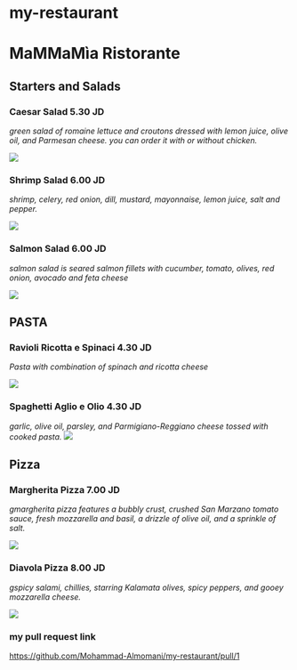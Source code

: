 # my-restaurant

   # MaMMaMìa Ristorante

## Starters and Salads 

### Caesar Salad    5.30 JD
*green salad of romaine lettuce and croutons dressed with lemon juice, olive oil, and Parmesan cheese.
you can order it with or without chicken.*

![](https://www.spendwithpennies.com/wp-content/uploads/2020/07/Caesar-Salad-SpendWithPennies-7-500x500.jpg)




### Shrimp Salad    6.00 JD
*shrimp, celery, red onion, dill, mustard, mayonnaise, lemon juice, salt and pepper.*

![](https://hips.hearstapps.com/hmg-prod/images/shrimpsaladhorizontal-jpg-1523571377.jpg)


### Salmon Salad    6.00 JD
*salmon salad is seared salmon fillets with cucumber, tomato, olives, red onion, avocado and feta cheese*

![](https://www.eatingbirdfood.com/wp-content/uploads/2022/03/super-food-salmon-salad-hero-500x375.jpg)

## PASTA

### Ravioli Ricotta e Spinaci    4.30 JD
*Pasta with combination of spinach and ricotta cheese*

![](https://i2.wp.com/www.elisawondermom.it/wp-content/uploads/2015/08/ravioliricottaspinaci.jpg?fit=1600%2C1600&ssl=1)

### Spaghetti Aglio e Olio    4.30 JD
*garlic, olive oil, parsley, and Parmigiano-Reggiano cheese tossed with cooked pasta.*
![](https://www.fattoincasadabenedetta.it/wp-content/uploads/2022/02/SPAGHETTI-AGLIO-OLIO-E-PEPERONCINO-sito-6.jpg)

## Pizza

### Margherita Pizza    7.00 JD
*gmargherita pizza features a bubbly crust, crushed San Marzano tomato sauce, fresh mozzarella and basil, a drizzle of olive oil, and a sprinkle of salt.*

![](https://images.getrecipekit.com/20220211142347-margherita-9920.jpg?aspect_ratio=16:9&quality=90&)



### Diavola Pizza    8.00 JD
*gspicy salami, chillies, starring Kalamata olives, spicy peppers, and gooey mozzarella cheese.*

![](https://www.pizzarecipe.org/wp-content/uploads/2019/01/Pizza-Diavola.jpg)

### my pull request link
https://github.com/Mohammad-Almomani/my-restaurant/pull/1
